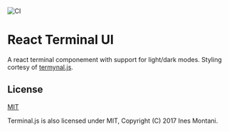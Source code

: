 ![CI](https://github.com/jonmbake/react-terminal-ui/workflows/CI/badge.svg)

# React Terminal UI

A react terminal componement with support for light/dark modes. Styling cortesy of [termynal.js](https://github.com/ines/termynal).

## License

[MIT](https://opensource.org/licenses/MIT)

Terminal.js is also licensed under MIT, Copyright (C) 2017 Ines Montani.